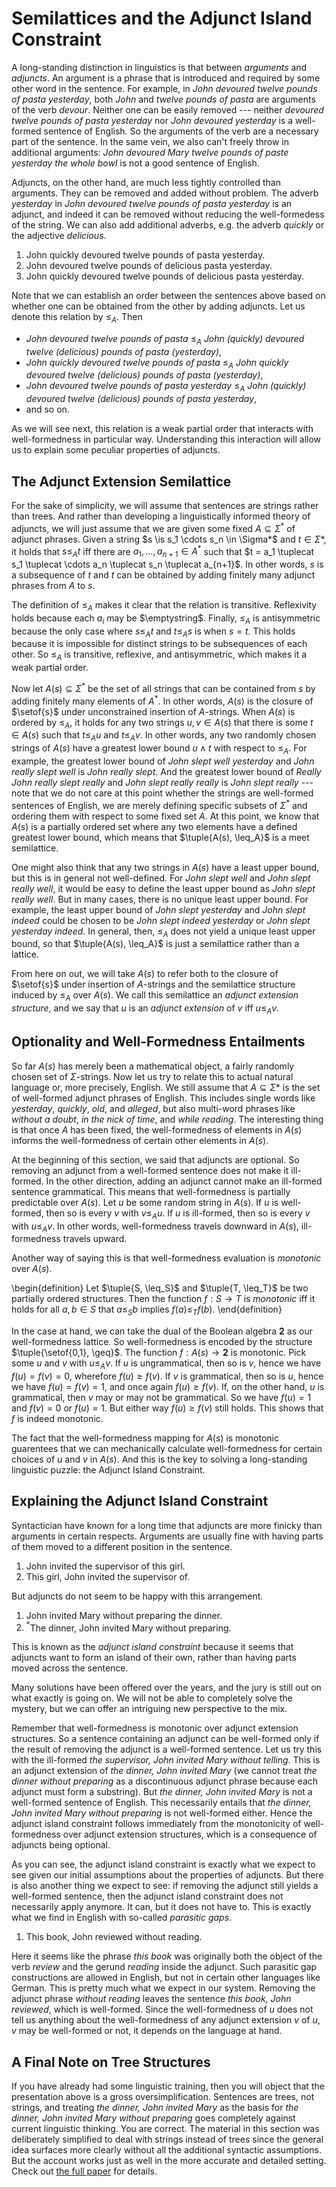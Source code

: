 # Semilattices and the Adjunct Island Constraint

A long-standing distinction in linguistics is that between *arguments* and *adjuncts*.
An argument is a phrase that is introduced and required by some other word in the sentence.
For example, in *John devoured twelve pounds of pasta yesterday*, both *John* and *twelve pounds of pasta* are arguments of the verb *devour*.
Neither one can be easily removed --- neither *devoured twelve pounds of pasta yesterday* nor *John devoured yesterday* is a well-formed sentence of English.
So the arguments of the verb are a necessary part of the sentence.
In the same vein, we also can't freely throw in additional arguments: *John devoured Mary twelve pounds of paste yesterday the whole bowl* is not a good sentence of English.

Adjuncts, on the other hand, are much less tightly controlled than arguments.
They can be removed and added without problem.
The adverb *yesterday* in *John devoured twelve pounds of pasta yesterday* is an adjunct, and indeed it can be removed without reducing the well-formedess of the string.
We can also add additional adverbs, e.g. the adverb *quickly* or the adjective *delicious*.

1. John quickly devoured twelve pounds of pasta yesterday.
1. John devoured twelve pounds of delicious pasta yesterday.
1. John quickly devoured twelve pounds of delicious pasta yesterday.

Note that we can establish an order between the sentences above based on whether one can be obtained from the other by adding adjuncts.
Let us denote this relation by $\leq_A$.
Then

- *John devoured twelve pounds of pasta* $\leq_A$ *John (quickly) devoured twelve (delicious) pounds of pasta (yesterday)*,
- *John quickly devoured twelve pounds of pasta* $\leq_A$ *John quickly devoured twelve (delicious) pounds of pasta (yesterday)*,
- *John devoured twelve pounds of pasta yesterday* $\leq_A$ *John (quickly) devoured twelve (delicious) pounds of pasta yesterday*,
- and so on.

As we will see next, this relation is a weak partial order that interacts with well-formedness in particular way.
Understanding this interaction will allow us to explain some peculiar properties of adjuncts.

## The Adjunct Extension Semilattice

For the sake of simplicity, we will assume that sentences are strings rather than trees.
And rather than developing a linguistically informed theory of adjuncts, we will just assume that we are given some fixed $A \subseteq \Sigma^*$ of adjunct phrases.
Given a string $s \is s_1 \cdots s_n \in \Sigma*$ and $t \in \Sigma*$, it holds that $s \leq_A t$ iff there are $a_1, \ldots, a_{n+1} \in A^*$ such that $t = a_1 \tuplecat s_1 \tuplecat \cdots a_n \tuplecat s_n \tuplecat a_{n+1}$.
In other words, $s$ is a subsequence of $t$ and $t$ can be obtained by adding finitely many adjunct phrases from $A$ to $s$.

The definition of $\leq_A$ makes it clear that the relation is transitive.
Reflexivity holds because each $a_i$ may be $\emptystring$.
Finally, $\leq_A$ is antisymmetric because the only case where $s \leq_A t$ and $t \leq_A s$ is when $s = t$.
This holds because it is impossible for distinct strings to be subsequences of each other.
So $\leq_A$ is transitive, reflexive, and antisymmetric, which makes it a weak partial order.

Now let $A(s) \subseteq \Sigma^*$ be the set of all strings that can be contained from $s$ by adding finitely many elements of $A^*$.
In other words, $A(s)$ is the closure of $\setof{s}$ under unconstrained insertion of $A$-strings.
When $A(s)$ is ordered by $\leq_A$, it holds for any two strings $u, v \in A(s)$ that there is some $t \in A(s)$ such that $t \leq_A u$ and $t \leq_A v$.
In other words, any two randomly chosen strings of $A(s)$ have a greatest lower bound $u \wedge t$ with respect to $\leq_A$.
For example, the greatest lower bound of *John slept well yesterday* and *John really slept well* is *John really slept*.
And the greatest lower bound of *Really John really slept really* and *John slept really really* is *John slept really* --- note that we do not care at this point whether the strings are well-formed sentences of English, we are merely defining specific subsets of $\Sigma^*$ and ordering them with respect to some fixed set $A$.
At this point, we know that $A(s)$ is a partially ordered set where any two elements have a defined greatest lower bound, which means that $\tuple{A(s), \leq_A}$ is a meet semilattice.

One might also think that any two strings in $A(s)$ have a least upper bound, but this is in general not well-defined.
For *John slept well* and *John slept really well*, it would be easy to define the least upper bound as *John slept really well*.
But in many cases, there is no unique least upper bound.
For example, the least upper bound of *John slept yesterday* and *John slept indeed* could be chosen to be *John slept indeed yesterday* or *John slept yesterday indeed*.
In general, then, $\leq_A$ does not yield a unique least upper bound, so that $\tuple{A(s), \leq_A}$ is just a semilattice rather than a lattice.

From here on out, we will take $A(s)$ to refer both to the closure of $\setof{s}$ under insertion of $A$-strings and the semilattice structure induced by $\leq_A$ over $A(s)$.
We call this semilattice an *adjunct extension structure*, and we say that $u$ is an *adjunct extension* of $v$ iff $u \leq_A v$.

## Optionality and Well-Formedness Entailments

So far $A(s)$ has merely been a mathematical object, a fairly randomly chosen set of $\Sigma$-strings.
Now let us try to relate this to actual natural language or, more precisely, English.
We still assume that $A \subseteq \Sigma*$ is the set of well-formed adjunct phrases of English.
This includes single words like *yesterday*, *quickly*, *old*, and *alleged*, but also multi-word phrases like *without a doubt*, *in the nick of time*, and *while reading*.
The interesting thing is that once $A$ has been fixed, the well-formedness of elements in $A(s)$ informs the well-formedness of certain other elements in $A(s)$.

At the beginning of this section, we said that adjuncts are optional.
So removing an adjunct from a well-formed sentence does not make it ill-formed.
In the other direction, adding an adjunct cannot make an ill-formed sentence grammatical.
This means that well-formedness is partially predictable over $A(s)$.
Let $u$ be some random string in $A(s)$.
If $u$ is well-formed, then so is every $v$ with $v \leq_A u$.
If $u$ is ill-formed, then so is every $v$ with $u \leq_A v$.
In other words, well-formedness travels downward in $A(s)$, ill-formedness travels upward.

Another way of saying this is that well-formedness evaluation is *monotonic* over $A(s)$.

\begin{definition}
Let $\tuple{S, \leq_S}$ and $\tuple{T, \leq_T}$ be two partially ordered structures.
Then the function $f: S \rightarrow T$ is *monotonic* iff it holds for all $a,b \in S$ that $a \leq_S b$ implies $f(a) \leq_T f(b)$.
\end{definition}

In the case at hand, we can take the dual of the Boolean algebra $\mathbf{2}$ as our well-formedness lattice.
So well-formedness is encoded by the structure $\tuple{\setof{0,1}, \geq}$.
The function $f: A(s) \rightarrow \mathbf{2}$ is monotonic.
Pick some $u$ and $v$ with $u \leq_A v$.
If $u$ is ungrammatical, then so is $v$, hence we have $f(u) = f(v) = 0$, wherefore $f(u) \geq f(v)$.
If $v$ is grammatical, then so is $u$, hence we have $f(u) = f(v) = 1$, and once again $f(u) \geq f(v)$.
If, on the other hand, $u$ is grammatical, then $v$ may or may not be grammatical.
So we have $f(u) = 1$ and $f(v) = 0$ or $f(u) = 1$.
But either way $f(u) \geq f(v)$ still holds.
This shows that $f$ is indeed monotonic.

The fact that the well-formedness mapping for $A(s)$ is monotonic guarentees that we can mechanically calculate well-formedness for certain choices of $u$ and $v$ in $A(s)$.
And this is the key to solving a long-standing linguistic puzzle: the Adjunct Island Constraint.

## Explaining the Adjunct Island Constraint

Syntactician have known for a long time that adjuncts are more finicky than arguments in certain respects.
Arguments are usually fine with having parts of them moved to a different position in the sentence.

1. John invited the supervisor of this girl.
1. This girl, John invited the supervisor of.

But adjuncts do not seem to be happy with this arrangement.

1. John invited Mary without preparing the dinner.
1. $^*$The dinner, John invited Mary without preparing.

This is known as the *adjunct island constraint* because it seems that adjuncts want to form an island of their own, rather than having parts moved across the sentence.

Many solutions have been offered over the years, and the jury is still out on what exactly is going on.
We will not be able to completely solve the mystery, but we can offer an intriguing new perspective to the mix.

Remember that well-formedness is monotonic over adjunct extension structures.
So a sentence containing an adjunct can be well-formed only if the result of removing the adjunct is a well-formed sentence.
Let us try this with the ill-formed *the supervisor, John invited Mary without telling*.
This is an adjunct extension of *the dinner, John invited Mary* (we cannot treat *the dinner without preparing* as a discontinuous adjunct phrase because each adjunct must form a substring).
But *the dinner, John invited Mary* is not a well-formed sentence of English.
This necessarily entails that *the dinner, John invited Mary without preparing* is not well-formed either.
Hence the adjunct island constraint follows immediately from the monotonicity of well-formedness over adjunct extension structures, which is a consequence of adjuncts being optional.

As you can see, the adjunct island constraint is exactly what we expect to see given our initial assumptions about the properties of adjuncts.
But there is also another thing we expect to see: if removing the adjunct still yields a well-formed sentence, then the adjunct island constraint does not necessarily apply anymore.
It can, but it does not have to.
This is exactly what we find in English with so-called *parasitic gaps*.

1. This book, John reviewed without reading.

Here it seems like the phrase *this book* was originally both the object of the verb *review* and the gerund *reading* inside the adjunct.
Such parasitic gap constructions are allowed in English, but not in certain other languages like German.
This is pretty much what we expect in our system.
Removing the adjunct phrase *without reading* leaves the sentence *this book, John reviewed*, which is well-formed.
Since the well-formedness of $u$ does not tell us anything about the well-formedness of any adjunct extension $v$ of $u$, $v$ may be well-formed or not, it depends on the language at hand.

## A Final Note on Tree Structures

If you have already had some linguistic training, then you will object that the presentation above is a gross oversimplification.
Sentences are trees, not strings, and treating *the dinner, John invited Mary* as the basis for *the dinner, John invited Mary without preparing* goes completely against current linguistic thinking.
You are correct.
The material in this section was deliberately simplified to deal with strings instead of trees since the general idea surfaces more clearly without all the additional syntactic assumptions.
But the account works just as well in the more accurate and detailed setting.
Check out [the full paper](http://thomasgraf.net/graf13cls.html) for details.
